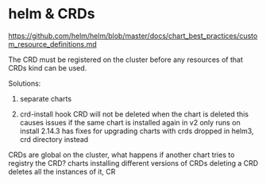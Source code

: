 # helm & CRDs

https://github.com/helm/helm/blob/master/docs/chart_best_practices/custom_resource_definitions.md

The CRD must be registered on the cluster before any resources of that CRDs kind can be used.

Solutions:

1. separate charts

2. crd-install hook
  CRD will not be deleted when the chart is deleted
  this causes issues if the same chart is installed again
  in v2 only runs on install
    2.14.3 has fixes for upgrading charts with crds
  dropped in helm3, crd directory instead


CRDs are global on the cluster, what happens if another chart tries to registry the CRD?
charts installing different versions of CRDs
deleting a CRD deletes all the instances of it, CR

